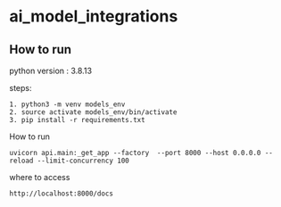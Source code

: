 # ai_model_integrations


## How to run 

python version : 3.8.13

steps:
```
1. python3 -m venv models_env
2. source activate models_env/bin/activate
3. pip install -r requirements.txt
```

How to run
``` 
uvicorn api.main:_get_app --factory  --port 8000 --host 0.0.0.0 --reload --limit-concurrency 100

```

where to access

```
http://localhost:8000/docs

```